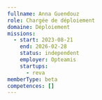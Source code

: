 ```yaml
---
fullname: Anna Guendouz
role: Chargée de déploiement
domaine: Déploiement
missions:
  - start: 2023-08-21
    end: 2026-02-28
    status: independent
    employer: Opteamis
    startups:
      - reva
memberType: beta
competences: []
---
```


